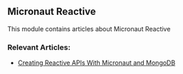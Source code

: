 ## Micronaut Reactive

This module contains articles about Micronaut Reactive

### Relevant Articles:
- [Creating Reactive APIs With Micronaut and MongoDB](https://www.baeldung.com/mongodb-micronaut-create-reactive-apis)

